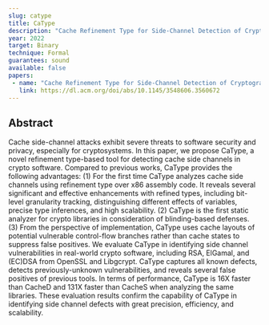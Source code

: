 ```yaml
---
slug: catype
title: CaType
description: "Cache Refinement Type for Side-Channel Detection of Cryptographic Software"
year: 2022
target: Binary
technique: Formal
guarantees: sound
available: false
papers:
 - name: "Cache Refinement Type for Side-Channel Detection of Cryptographic Software"
   link: https://dl.acm.org/doi/abs/10.1145/3548606.3560672
---
```


## Abstract

Cache side-channel attacks exhibit severe threats to software security and
privacy, especially for cryptosystems. In this paper, we propose CaType, a novel
refinement type-based tool for detecting cache side channels in crypto software.
Compared to previous works, CaType provides the following advantages: (1) For
the first time CaType analyzes cache side channels using refinement type over
x86 assembly code. It reveals several significant and effective enhancements
with refined types, including bit-level granularity tracking, distinguishing
different effects of variables, precise type inferences, and high scalability.
(2) CaType is the first static analyzer for crypto libraries in consideration
of blinding-based defenses. (3) From the perspective of implementation, CaType
uses cache layouts of potential vulnerable control-flow branches rather than
cache states to suppress false positives. We evaluate CaType in identifying side
channel vulnerabilities in real-world crypto software, including RSA, ElGamal,
and (EC)DSA from OpenSSL and Libgcrypt. CaType captures all known defects,
detects previously-unknown vulnerabilities, and reveals several false positives
of previous tools. In terms of performance, CaType is 16X faster than CacheD and
131X faster than CacheS when analyzing the same libraries. These evaluation
results confirm the capability of CaType in identifying side channel defects
with great precision, efficiency, and scalability.